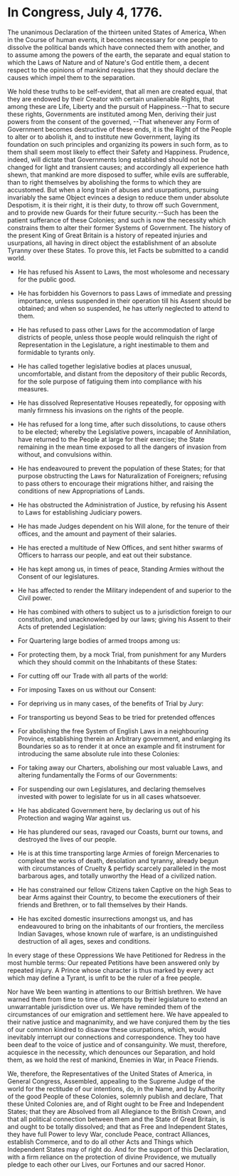 # In Congress, July 4, 1776.

The unanimous Declaration of the thirteen united States of America, When in the Course of human events, it becomes necessary for one people to dissolve the political bands which have connected them with another, and to assume among the powers of the earth, the separate and equal station to which the Laws of Nature and of Nature's God entitle them, a decent respect to the opinions of mankind requires that they should declare the causes which impel them to the separation.

We hold these truths to be self-evident, that all men are created equal, that they are endowed by their Creator with certain unalienable Rights, that among these are Life, Liberty and the pursuit of Happiness.--That to secure these rights, Governments are instituted among Men, deriving their just powers from the consent of the governed, --That whenever any Form of Government becomes destructive of these ends, it is the Right of the People to alter or to abolish it, and to institute new Government, laying its foundation on such principles and organizing its powers in such form, as to them shall seem most likely to effect their Safety and Happiness. Prudence, indeed, will dictate that Governments long established should not be changed for light and transient causes; and accordingly all experience hath shewn, that mankind are more disposed to suffer, while evils are sufferable, than to right themselves by abolishing the forms to which they are accustomed. But when a long train of abuses and usurpations, pursuing invariably the same Object evinces a design to reduce them under absolute Despotism, it is their right, it is their duty, to throw off such Government, and to provide new Guards for their future security.--Such has been the patient sufferance of these Colonies; and such is now the necessity which constrains them to alter their former Systems of Government. The history of the present King of Great Britain is a history of repeated injuries and usurpations, all having in direct object the establishment of an absolute Tyranny over these States. To prove this, let Facts be submitted to a candid world.

 * He has refused his Assent to Laws, the most wholesome and necessary for the public good.

 * He has forbidden his Governors to pass Laws of immediate and pressing importance, unless suspended in their operation till his Assent should be obtained; and when so suspended, he has utterly neglected to attend to them.

 * He has refused to pass other Laws for the accommodation of large districts of people, unless those people would relinquish the right of Representation in the Legislature, a right inestimable to them and formidable to tyrants only.

 * He has called together legislative bodies at places unusual, uncomfortable, and distant from the depository of their public Records, for the sole purpose of fatiguing them into compliance with his measures.

 * He has dissolved Representative Houses repeatedly, for opposing with manly firmness his invasions on the rights of the people.

 * He has refused for a long time, after such dissolutions, to cause others to be elected; whereby the Legislative powers, incapable of Annihilation, have returned to the People at large for their exercise; the State remaining in the mean time exposed to all the dangers of invasion from without, and convulsions within.

 * He has endeavoured to prevent the population of these States; for that purpose obstructing the Laws for Naturalization of Foreigners; refusing to pass others to encourage their migrations hither, and raising the conditions of new Appropriations of Lands.

 * He has obstructed the Administration of Justice, by refusing his Assent to Laws for establishing Judiciary powers.

 * He has made Judges dependent on his Will alone, for the tenure of their offices, and the amount and payment of their salaries.

 * He has erected a multitude of New Offices, and sent hither swarms of Officers to harrass our people, and eat out their substance.

 * He has kept among us, in times of peace, Standing Armies without the Consent of our legislatures.

 * He has affected to render the Military independent of and superior to the Civil power.

 * He has combined with others to subject us to a jurisdiction foreign to our constitution, and unacknowledged by our laws; giving his Assent to their Acts of pretended Legislation:

 * For Quartering large bodies of armed troops among us:

 * For protecting them, by a mock Trial, from punishment for any Murders which they should commit on the Inhabitants of these States:

 * For cutting off our Trade with all parts of the world:

 * For imposing Taxes on us without our Consent:

 * For depriving us in many cases, of the benefits of Trial by Jury:

 * For transporting us beyond Seas to be tried for pretended offences

 * For abolishing the free System of English Laws in a neighbouring Province, establishing therein an Arbitrary government, and enlarging its Boundaries so as to render it at once an example and fit instrument for introducing the same absolute rule into these Colonies:

 * For taking away our Charters, abolishing our most valuable Laws, and altering fundamentally the Forms of our Governments:

 * For suspending our own Legislatures, and declaring themselves invested with power to legislate for us in all cases whatsoever.

 * He has abdicated Government here, by declaring us out of his Protection and waging War against us.

 * He has plundered our seas, ravaged our Coasts, burnt our towns, and destroyed the lives of our people.

 * He is at this time transporting large Armies of foreign Mercenaries to compleat the works of death, desolation and tyranny, already begun with circumstances of Cruelty & perfidy scarcely paralleled in the most barbarous ages, and totally unworthy the Head of a civilized nation.

 * He has constrained our fellow Citizens taken Captive on the high Seas to bear Arms against their Country, to become the executioners of their friends and Brethren, or to fall themselves by their Hands.

 * He has excited domestic insurrections amongst us, and has endeavoured to bring on the inhabitants of our frontiers, the merciless Indian Savages, whose known rule of warfare, is an undistinguished destruction of all ages, sexes and conditions.

In every stage of these Oppressions We have Petitioned for Redress in the most humble terms: Our repeated Petitions have been answered only by repeated injury. A Prince whose character is thus marked by every act which may define a Tyrant, is unfit to be the ruler of a free people.

Nor have We been wanting in attentions to our Brittish brethren. We have warned them from time to time of attempts by their legislature to extend an unwarrantable jurisdiction over us. We have reminded them of the circumstances of our emigration and settlement here. We have appealed to their native justice and magnanimity, and we have conjured them by the ties of our common kindred to disavow these usurpations, which, would inevitably interrupt our connections and correspondence. They too have been deaf to the voice of justice and of consanguinity. We must, therefore, acquiesce in the necessity, which denounces our Separation, and hold them, as we hold the rest of mankind, Enemies in War, in Peace Friends.

We, therefore, the Representatives of the United States of America, in General Congress, Assembled, appealing to the Supreme Judge of the world for the rectitude of our intentions, do, in the Name, and by Authority of the good People of these Colonies, solemnly publish and declare, That these United Colonies are, and of Right ought to be Free and Independent States; that they are Absolved from all Allegiance to the British Crown, and that all political connection between them and the State of Great Britain, is and ought to be totally dissolved; and that as Free and Independent States, they have full Power to levy War, conclude Peace, contract Alliances, establish Commerce, and to do all other Acts and Things which Independent States may of right do. And for the support of this Declaration, with a firm reliance on the protection of divine Providence, we mutually pledge to each other our Lives, our Fortunes and our sacred Honor.
